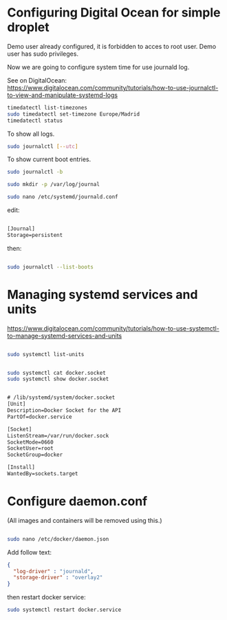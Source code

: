 Configuring Digital Ocean for simple droplet
============================================

Demo user already configured, it is forbidden to acces to root  user. Demo user has sudo privileges.

Now we are going to configure system time for use journald log.

See on DigitalOcean: \
https://www.digitalocean.com/community/tutorials/how-to-use-journalctl-to-view-and-manipulate-systemd-logs

```bash
timedatectl list-timezones
sudo timedatectl set-timezone Europe/Madrid
timedatectl status
```

To show all logs.

```bash
sudo journalctl [--utc]
```

To show current boot entries.

```bash
sudo journalctl -b
```

```bash
sudo mkdir -p /var/log/journal
```

```bash
sudo nano /etc/systemd/journald.conf
```

edit:

```txt

[Journal]
Storage=persistent

```

then:

```bash

sudo journalctl --list-boots

```

Managing systemd services and units
===================================

https://www.digitalocean.com/community/tutorials/how-to-use-systemctl-to-manage-systemd-services-and-units

```bash

sudo systemctl list-units

```

```bash

sudo systemctl cat docker.socket
sudo systemctl show docker.socket

```

```txt

# /lib/systemd/system/docker.socket
[Unit]
Description=Docker Socket for the API
PartOf=docker.service

[Socket]
ListenStream=/var/run/docker.sock
SocketMode=0660
SocketUser=root
SocketGroup=docker

[Install]
WantedBy=sockets.target

```

Configure daemon.conf
=====================

(All images and containers will be removed using this.)

```bash

sudo nano /etc/docker/daemon.json

```

Add follow text:

```json
{
  "log-driver" : "journald",
  "storage-driver" : "overlay2"
}
```

then restart docker service:

```bash
sudo systemctl restart docker.service
```

